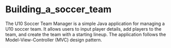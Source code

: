 # Building_a_soccer_team
The U10 Soccer Team Manager is a simple Java application for managing a U10 soccer team. It allows users to input player details, add players to the team, and create the team with a starting lineup. The application follows the Model-View-Controller (MVC) design pattern.
